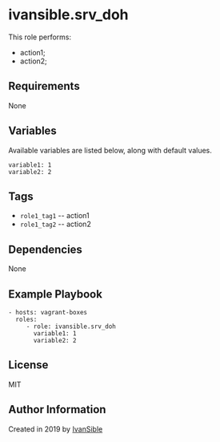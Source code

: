 # ivansible.srv_doh

This role performs:
 - action1;
 - action2;


## Requirements

None


## Variables

Available variables are listed below, along with default values.

    variable1: 1
    variable2: 2


## Tags

- `role1_tag1` -- action1
- `role1_tag2` -- action2


## Dependencies

None


## Example Playbook

    - hosts: vagrant-boxes
      roles:
         - role: ivansible.srv_doh
           variable1: 1
           variable2: 2


## License

MIT

## Author Information

Created in 2019 by [IvanSible](https://github.com/ivansible)
